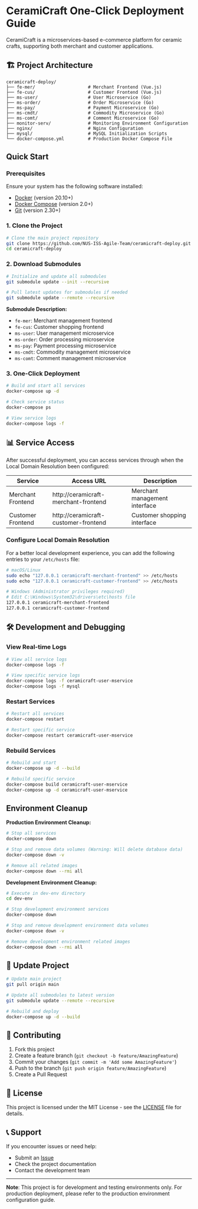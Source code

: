 # CeramiCraft One-Click Deployment Guide

CeramiCraft is a microservices-based e-commerce platform for ceramic crafts, supporting both merchant and customer applications.

## 🏗️ Project Architecture

```
ceramicraft-deploy/
├── fe-mer/                    # Merchant Frontend (Vue.js)
├── fe-cus/                    # Customer Frontend (Vue.js)  
├── ms-user/                   # User Microservice (Go)
├── ms-order/                  # Order Microservice (Go)
├── ms-pay/                    # Payment Microservice (Go)
├── ms-cmdt/                   # Commodity Microservice (Go)
├── ms-comt/                   # Comment Microservice (Go)
├── monitor-serv/              # Monitoring Environment Configuration
├── nginx/                     # Nginx Configuration
├── mysql/                     # MySQL Initialization Scripts
└── docker-compose.yml         # Production Docker Compose File
```

## Quick Start

### Prerequisites

Ensure your system has the following software installed:

- [Docker](https://docs.docker.com/get-docker/) (version 20.10+)
- [Docker Compose](https://docs.docker.com/compose/install/) (version 2.0+)
- [Git](https://git-scm.com/downloads) (version 2.30+)

### 1. Clone the Project

```bash
# Clone the main project repository
git clone https://github.com/NUS-ISS-Agile-Team/ceramicraft-deploy.git
cd ceramicraft-deploy
```

### 2. Download Submodules

```bash
# Initialize and update all submodules
git submodule update --init --recursive

# Pull latest updates for submodules if needed
git submodule update --remote --recursive
```

**Submodule Description:**
- `fe-mer`: Merchant management frontend
- `fe-cus`: Customer shopping frontend
- `ms-user`: User management microservice
- `ms-order`: Order processing microservice
- `ms-pay`: Payment processing microservice
- `ms-cmdt`: Commodity management microservice
- `ms-comt`: Comment management microservice

### 3. One-Click Deployment

```bash
# Build and start all services
docker-compose up -d

# Check service status
docker-compose ps

# View service logs
docker-compose logs -f
```

## 📊 Service Access

After successful deployment, you can access services through when the Local Domain Resolution been configured:

| Service | Access URL | Description |
|---------|------------|-------------|
| Merchant Frontend | http://ceramicraft-merchant-frontend | Merchant management interface |
| Customer Frontend | http://ceramicraft-customer-frontend | Customer shopping interface |

### Configure Local Domain Resolution

For a better local development experience, you can add the following entries to your `/etc/hosts` file:

```bash
# macOS/Linux
sudo echo "127.0.0.1 ceramicraft-merchant-frontend" >> /etc/hosts
sudo echo "127.0.0.1 ceramicraft-customer-frontend" >> /etc/hosts

# Windows (Administrator privileges required)
# Edit C:\Windows\System32\drivers\etc\hosts file
127.0.0.1 ceramicraft-merchant-frontend
127.0.0.1 ceramicraft-customer-frontend
```

## 🛠️ Development and Debugging

### View Real-time Logs

```bash
# View all service logs
docker-compose logs -f

# View specific service logs
docker-compose logs -f ceramicraft-user-mservice
docker-compose logs -f mysql
```

### Restart Services

```bash
# Restart all services
docker-compose restart

# Restart specific service
docker-compose restart ceramicraft-user-mservice
```

### Rebuild Services

```bash
# Rebuild and start
docker-compose up -d --build

# Rebuild specific service
docker-compose build ceramicraft-user-mservice
docker-compose up -d ceramicraft-user-mservice
```

## Environment Cleanup

**Production Environment Cleanup:**
```bash
# Stop all services
docker-compose down

# Stop and remove data volumes (Warning: Will delete database data)
docker-compose down -v

# Remove all related images
docker-compose down --rmi all
```

**Development Environment Cleanup:**
```bash
# Execute in dev-env directory
cd dev-env

# Stop development environment services
docker-compose down

# Stop and remove development environment data volumes
docker-compose down -v

# Remove development environment related images
docker-compose down --rmi all
```

## 📝 Update Project

```bash
# Update main project
git pull origin main

# Update all submodules to latest version
git submodule update --remote --recursive

# Rebuild and deploy
docker-compose up -d --build
```

## 🤝 Contributing

1. Fork this project
2. Create a feature branch (`git checkout -b feature/AmazingFeature`)
3. Commit your changes (`git commit -m 'Add some AmazingFeature'`)
4. Push to the branch (`git push origin feature/AmazingFeature`)
5. Create a Pull Request

## 📄 License

This project is licensed under the MIT License - see the [LICENSE](LICENSE) file for details.

## 📞 Support

If you encounter issues or need help:

- Submit an [Issue](https://github.com/NUS-ISS-Agile-Team/ceramicraft-deploy/issues)
- Check the project documentation
- Contact the development team

---

**Note**: This project is for development and testing environments only. For production deployment, please refer to the production environment configuration guide.
